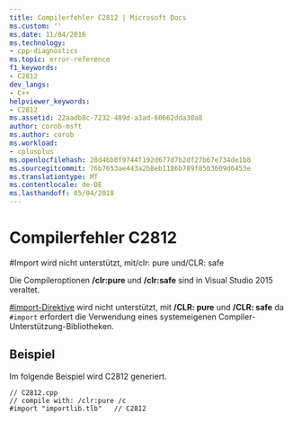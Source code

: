 ```yaml
---
title: Compilerfehler C2812 | Microsoft Docs
ms.custom: ''
ms.date: 11/04/2016
ms.technology:
- cpp-diagnostics
ms.topic: error-reference
f1_keywords:
- C2812
dev_langs:
- C++
helpviewer_keywords:
- C2812
ms.assetid: 22aadb8c-7232-489d-a3ad-60662dda30a8
author: corob-msft
ms.author: corob
ms.workload:
- cplusplus
ms.openlocfilehash: 28d46b0f9744f192d677d7b2df27b67e734de1b8
ms.sourcegitcommit: 76b7653ae443a2b8eb1186b789f8503609d6453e
ms.translationtype: MT
ms.contentlocale: de-DE
ms.lasthandoff: 05/04/2018
---
```

# <a name="compiler-error-c2812"></a>Compilerfehler C2812
\#Import wird nicht unterstützt, mit/clr: pure und/CLR: safe  
  
 Die Compileroptionen **/clr:pure** und **/clr:safe** sind in Visual Studio 2015 veraltet.  
  
 [#import-Direktive](../../preprocessor/hash-import-directive-cpp.md) wird nicht unterstützt, mit **/CLR: pure** und **/CLR: safe** da `#import` erfordert die Verwendung eines systemeigenen Compiler-Unterstützung-Bibliotheken.  
  
## <a name="example"></a>Beispiel  
 Im folgende Beispiel wird C2812 generiert.  
  
```  
// C2812.cpp  
// compile with: /clr:pure /c  
#import "importlib.tlb"   // C2812  
```